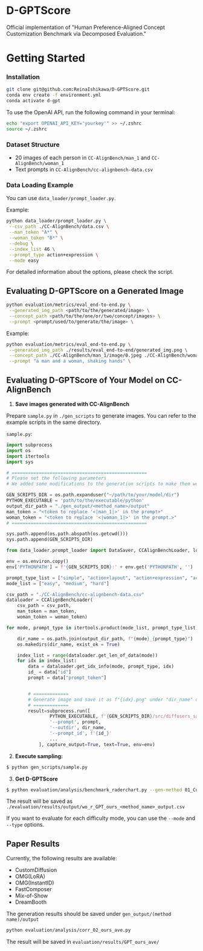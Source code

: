 # D-GPTScore
Official implementation of "Human Preference-Aligned Concept Customization Benchmark via Decomposed Evaluation."


# Getting Started

### Installation
```bash
git clone git@github.com:ReinaIshikawa/D-GPTScore.git
conda env create -f environment.yml
conda activate d-gpt
```

To use the OpenAI API, run the following command in your terminal:
```bash
echo "export OPENAI_API_KEY='yourkey'" >> ~/.zshrc
source ~/.zshrc
```

### Dataset Structure
- 20 images of each person in `CC-AlignBench/man_1` and `CC-AlignBench/woman_1`
- Text prompts in `CC-AlignBench/cc-alignbench-data.csv`

### Data Loading Example
You can use `data_loader/prompt_loader.py`.

Example:
```bash
python data_loader/prompt_loader.py \
 --csv_path ./CC-AlignBench/data.csv \
 --man_token "A*" \
 --woman_token "B*" \
 --debug \
 --index_list 46 \
 --prompt_type action+expression \
 --mode easy
```

For detailed information about the options, please check the script.

## Evaluating D-GPTScore on a Generated Image

```bash
python evaluation/metrics/eval_end-to-end.py \
 --generated_img_path <path/to/the/generated/image> \
 --concept_path <path/to/the/one/or/two/concept/images> \
 --prompt <prompt/used/to/generate/the/image> \
```

Example:

```bash
python evaluation/metrics/eval_end-to-end.py \
 --generated_img_path ./results/eval_end-to-end/generated_img.png \
 --concept_path ./CC-AlignBench/man_1/image/0.jpeg ./CC-AlignBench/woman_1/image/0.jpeg \
 --prompt "a man and a woman, shaking hands" \
```

## Evaluating D-GPTScore of Your Model on CC-AlignBench

1. **Save images generated with CC-AlignBench**

Prepare `sample.py` in `./gen_scripts` to generate images.
You can refer to the example scripts in the same directory.

`sample.py`:
```python
import subprocess
import os
import itertools
import sys

# ==================================================
# Please set the following parameters
# We added some modifications to the generation scripts to make them work with our code, especially for saving the generated images

GEN_SCRIPTS_DIR = os.path.expanduser("~/path/to/your/model/dir")
PYTHON_EXECUTABLE = 'path/to/the/executable/python'
output_dir_path = "./gen_output/<method_name>/output"
man_token = "<token to replace '<|man_1|>' in the prompt>"
woman_token = "<token to replace '<|woman_1|>' in the prompt.>"
# ==================================================

sys.path.append(os.path.abspath(os.getcwd())) 
sys.path.append(GEN_SCRIPTS_DIR) 

from data_loader.prompt_loader import DataSaver, CCAlignBenchLoader, load_yaml_config

env = os.environ.copy()
env['PYTHONPATH'] = f'{GEN_SCRIPTS_DIR}:' + env.get('PYTHONPATH', '')

prompt_type_list = ["simple", "action+layout", "action+expression", "action+background", "all"]
mode_list = ["easy", "medium", "hard"]

csv_path = "./CC-AlignBench/cc-alignbench-data.csv"
dataloader = CCAlignBenchLoader(
    csv_path = csv_path,
    man_token = man_token, 
    woman_token = woman_token)

for mode, prompt_type in itertools.product(mode_list, prompt_type_list):

    dir_name = os.path.join(output_dir_path, f"{mode}_{prompt_type}")
    os.makedirs(dir_name, exist_ok = True)

    index_list = range(dataloader.get_len_of_data(mode)) 
    for idx in index_list:
        data = dataloader.get_idx_info(mode, prompt_type, idx)
        id_ = data["id"]
        prompt = data["prompt_token"]


        # =============
        # Generate image and save it as f"{idx}.png" under "dir_name" defined above.
        # =============
        result=subprocess.run([
                PYTHON_EXECUTABLE, f'{GEN_SCRIPTS_DIR}/src/diffusers_sample.py', 
                '--prompt', prompt, 
                '--outdir', dir_name,
                '--prompt_id', f'{id_}'
                ...
            ], capture_output=True, text=True, env=env)
```

2. **Execute sampling:**

```bash
$ python gen_scripts/sample.py
```

3. **Get D-GPTScore**

```bash
$ python evaluation/analysis/benchmark_raderchart.py --gen-method 01_CustomDiffusion
```
The result will be saved as `./evaluation/results/output/wo_r_GPT_ours_<method_name>_output.csv`

If you want to evaluate for each difficulty mode, you can use the `--mode` and `--type` options.


## Paper Results
Currently, the following results are available:

- CustomDiffusion
- OMG(LoRA)
- OMG(InstantID)
- FastComposer
- Mix-of-Show
- DreamBooth

The generation results should be saved under `gen_output/(method name)/output`

```bash
python evaluation/analysis/corr_02_ours_ave.py
```
The result will be saved in `evaluation/results/GPT_ours_ave/`



